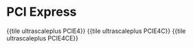 # PCI Express

{{tile ultrascaleplus PCIE4}}
{{tile ultrascaleplus PCIE4C}}
{{tile ultrascaleplus PCIE4CE}}

